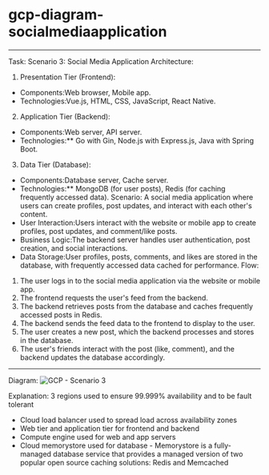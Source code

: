 # gcp-diagram-socialmediaapplication

**********
Task:
Scenario 3: Social Media Application
Architecture:
1. Presentation Tier (Frontend):
  - Components:Web browser, Mobile app.
  - Technologies:Vue.js, HTML, CSS, JavaScript, React Native.
2. Application Tier (Backend):
  - Components:Web server, API server.
  - Technologies:** Go with Gin, Node.js with Express.js, Java with Spring Boot.
3. Data Tier (Database):
  - Components:Database server, Cache server.
  - Technologies:** MongoDB (for user posts), Redis (for caching frequently accessed data).
Scenario:
A social media application where users can create profiles, post updates, and interact with each other's content.
- User Interaction:Users interact with the website or mobile app to create profiles, post updates, and comment/like posts.
- Business Logic:The backend server handles user authentication, post creation, and social interactions.
- Data Storage:User profiles, posts, comments, and likes are stored in the database, with frequently accessed data cached for performance.
Flow:
1. The user logs in to the social media application via the website or mobile app.
2. The frontend requests the user's feed from the backend.
3. The backend retrieves posts from the database and caches frequently accessed posts in Redis.
4. The backend sends the feed data to the frontend to display to the user.
5. The user creates a new post, which the backend processes and stores in the database.
6. The user's friends interact with the post (like, comment), and the backend updates the database accordingly.
************

Diagram:
![GCP - Scenario 3](https://github.com/user-attachments/assets/d2de7e4a-8205-42a7-9d3f-45abb713a7dc)

Explanation: 3 regions used to ensure 99.999% availability and to be fault tolerant
- Cloud load balancer used to spread load across availability zones
- Web tier and application tier for frontend and backend
- Compute engine used for web and app servers
- Cloud memorystore used for database - Memorystore is a fully-managed database service that provides a managed version of two popular open source caching solutions: Redis and Memcached
